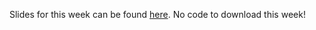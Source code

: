 Slides for this week can be found [here](https://docs.google.com/presentation/d/1Iw9AbEN50CbT1wJf2Rl4mzMPRJvbsAsUbGj95FgnlIw/edit?usp=sharing). No code to download this week!